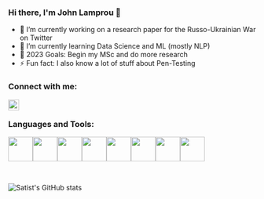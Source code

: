 ### Hi there, I'm John Lamprou 👋


- 🔭 I’m currently working on a research paper for the Russo-Ukrainian War on Twitter
- 🌱 I’m currently learning Data Science and ML (mostly NLP)
- 🥅 2023 Goals: Begin my MSc and do more research
- ⚡ Fun fact: I also know a lot of stuff about Pen-Testing

### Connect with me:


[<img align="left" alt="audhiaprilliant | LinkedIn" width="22px" src="https://cdn.jsdelivr.net/npm/simple-icons@v3/icons/linkedin.svg" />][linkedin]
<br />

### Languages and Tools:
<img height=50 src="https://cdn.jsdelivr.net/gh/devicons/devicon/icons/java/java-original.svg" /><img height=50 src="https://cdn.jsdelivr.net/gh/devicons/devicon/icons/linux/linux-original.svg" /><img height=50 src="https://cdn.jsdelivr.net/gh/devicons/devicon/icons/python/python-original.svg" /><img height=50 src="https://cdn.jsdelivr.net/gh/devicons/devicon/icons/pytorch/pytorch-original.svg" /><img height=50 src="https://cdn.jsdelivr.net/gh/devicons/devicon/icons/tensorflow/tensorflow-original.svg" /><img height=50 src="https://cdn.jsdelivr.net/gh/devicons/devicon/icons/c/c-original.svg" /><img height=50 src="https://cdn.jsdelivr.net/gh/devicons/devicon/icons/bash/bash-original.svg" /><img height=50 src="https://cdn.jsdelivr.net/gh/devicons/devicon/icons/fedora/fedora-original.svg" />
                   
<br />

![Satist's GitHub stats](https://github-readme-stats.vercel.app/api?username=Satist&count_private=true&show_icons=true)
<br />

[linkedin]: https://www.linkedin.com/in/ioannis-lamprou-478b1b223
